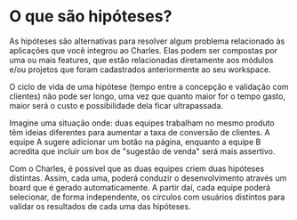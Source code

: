 # O que são hipóteses?

As hipóteses são alternativas para resolver algum problema relacionado às aplicações que você integrou ao Charles. Elas podem ser compostas por uma ou mais features, que estão relacionadas diretamente aos módulos e/ou projetos que foram cadastrados anteriormente ao seu workspace.

O ciclo de vida de uma hipótese \(tempo entre a concepção e validação com clientes\) não pode ser longo, uma vez que quanto maior for o tempo gasto, maior será o custo e possibilidade dela ficar ultrapassada.

Imagine uma situação onde: duas equipes trabalham no mesmo produto têm ideias diferentes para aumentar a taxa de conversão de clientes. A equipe A sugere adicionar um botão na página, enquanto a equipe B acredita que incluir um box de "sugestão de venda" será mais assertivo.

Com o Charles, é possível que as duas equipes criem duas hipóteses distintas. Assim, cada uma, poderá conduzir o desenvolvimento através um board que é gerado automaticamente. A partir daí, cada equipe poderá selecionar, de forma independente, os círculos com usuários distintos para validar os resultados de cada uma das hipóteses.

